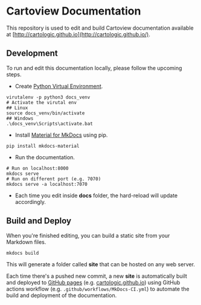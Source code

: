 # Cartoview Documentation

This repository is used to edit and build Cartoview documentation available at [http://cartologic.github.io](http://cartologic.github.io/).

## Development

To run and edit this documentation locally, please follow the upcoming steps.

- Create [Python Virtual Environment](https://docs.python.org/3/tutorial/venv.html).

```shell
virutalenv -p python3 docs_venv
# Activate the virutal env
## Linux
source docs_venv/bin/activate
## Windows
.\docs_venv\Scripts\activate.bat
```

- Install [Material for MkDocs](https://squidfunk.github.io/mkdocs-material/getting-started/#installation) using pip.

```shell
pip install mkdocs-material
```

- Run the documentation.

```shell
# Run on localhost:8000
mkdocs serve
# Run on different port (e.g. 7070)
mkdocs serve -a localhost:7070
```

- Each time you edit inside **docs** folder, the hard-reload will update accordingly.

## Build and Deploy

When you're finished editing, you can build a static site from your Markdown files.

```shell
mkdocs build
```

This will generate a folder called **site** that can be hosted on any web server.

Each time there's a pushed new commit, a new **site** is automatically built and deployed to [GitHub pages](https://pages.github.com/) (e.g. [cartologic.github.io](https://cartologic.github.io/)) using GitHub actions workflow (e.g. `.github/workflows/MkDocs-CI.yml`) to automate the build and deployment of the documentation.
